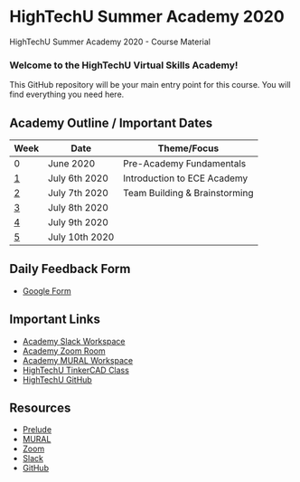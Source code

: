 # HighTechU Summer Academy 2020

HighTechU Summer Academy 2020 - Course Material

### Welcome to the HighTechU Virtual Skills Academy! 

This GitHub repository will be your main entry point for this course. You will find everything you need here.

## Academy Outline / Important Dates

| Week | Date               | Theme/Focus                                                          |
|------|--------------------|----------------------------------------------------------------|
| 0    | June 2020         | Pre-Academy Fundamentals                                                   |
| [1](/day1)    | July 6th 2020     | Introduction to ECE Academy             |
| [2](/day2)     | July 7th 2020     | Team Building & Brainstorming                 |
| [3](/day3)     | July 8th 2020     |                      |
| [4](/day4)     | July 9th 2020     |                      |
| [5](/day5)    | July 10th 2020     |                      |

## Daily Feedback Form

* [Google Form](https://forms.gle/6QYUvJgdpayUTzVF9)

## Important Links

* [Academy Slack Workspace](https://hightechuacademy.slack.com/)
* [Academy Zoom Room](https://uvic.zoom.us/j/96555007331?pwd=L0luTWY5ckprWTY4SDR5NHJrNk5XZz09)
* [Academy MURAL Workspace](https://app.mural.co/t/hightechu8022)
* [HighTechU TinkerCAD Class](https://www.tinkercad.com/joinclass/LMX28FG7ZT7Q)
* [HighTechU GitHub](https://github.com/hightechu/hightechu-summer2020) 

## Resources

* [Prelude](http://www.playprelude.com/)
* [MURAL](https://www.mural.co/)
* [Zoom](https://zoom.us/meetings)
* [Slack](https://slack.com/)
* [GitHub](https://github.com/)
